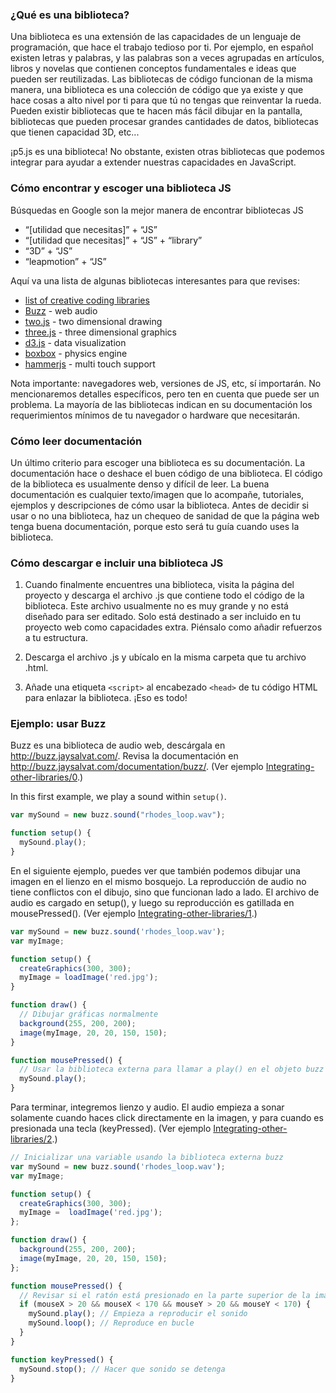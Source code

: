 ### ¿Qué es una biblioteca?

Una biblioteca es una extensión de las capacidades de un lenguaje de programación, que hace el trabajo tedioso por ti. Por ejemplo, en español existen letras y palabras, y las palabras son a veces agrupadas en artículos, libros y novelas que contienen conceptos fundamentales e ideas que pueden ser reutilizadas. Las bibliotecas de código funcionan de la misma manera, una biblioteca es una colección de código que ya existe y que hace cosas a alto nivel por ti para que tú no tengas que reinventar la rueda. Pueden existir bibliotecas que te hacen más fácil dibujar en la pantalla, bibliotecas que pueden procesar grandes cantidades de datos, bibliotecas que tienen capacidad 3D, etc...

¡p5.js es una biblioteca! No obstante, existen otras bibliotecas que podemos integrar para ayudar a extender nuestras capacidades en JavaScript.

### Cómo encontrar y escoger una biblioteca JS
Búsquedas en Google son la mejor manera de encontrar bibliotecas JS
+ “[utilidad que necesitas]” + “JS”
+ “[utilidad que necesitas]” + “JS” + “library”
+ “3D” + “JS”
+ “leapmotion” + “JS”

Aquí va una lista de algunas bibliotecas interesantes para que revises:
+ [list of creative coding libraries](http://www.wholepixel.com/libs)
+ [Buzz](http://buzz.jaysalvat.com/) - web audio
+ [two.js](http://jonobr1.github.io/two.js) - two dimensional drawing
+ [three.js](http://threejs.org) - three dimensional graphics
+ [d3.js](http://d3js.org) - data visualization
+ [boxbox](http://incompl.github.io/boxbox) - physics engine
+ [hammerjs](http://eightmedia.github.io/hammer.js/) - multi touch support

Nota importante: navegadores web, versiones de JS, etc, sí importarán. No mencionaremos detalles específicos, pero ten en cuenta que puede ser un problema. La mayoría de las bibliotecas indican en su documentación los requerimientos mínimos de tu navegador o hardware que necesitarán.

### Cómo leer documentación
Un último criterio para escoger una biblioteca es su documentación. La documentación hace o deshace el buen código de una biblioteca. El código de la biblioteca es usualmente denso y difícil de leer. La buena documentación es cualquier texto/imagen que lo acompañe, tutoriales, ejemplos y descripciones de cómo usar la biblioteca. Antes de decidir si usar o no una biblioteca, haz un chequeo de sanidad de que la página web tenga buena documentación, porque esto será tu guía cuando uses la biblioteca.

### Cómo descargar e incluir una biblioteca JS
1. Cuando finalmente encuentres una biblioteca, visita la página del proyecto y descarga el archivo .js que contiene todo el código de la biblioteca. Este archivo usualmente no es muy grande y no está diseñado para ser editado. Solo está destinado a ser incluido en tu proyecto web como capacidades extra. Piénsalo como añadir refuerzos a tu estructura.

2. Descarga el archivo .js y ubícalo en la misma carpeta que tu archivo .html.

3. Añade una etiqueta ```<script>``` al encabezado ```<head>```  de tu código HTML para enlazar la biblioteca. ¡Eso es todo!


### Ejemplo: usar Buzz

Buzz es una biblioteca de audio web, descárgala en http://buzz.jaysalvat.com/. Revisa la documentación en http://buzz.jaysalvat.com/documentation/buzz/. (Ver ejemplo [Integrating-other-libraries/0](https://github.com/processing/p5.js/tree/master/examples/tutorials/Integrating-other-libraries/0).)

In this first example, we play a sound within ```setup()```.
```javascript
var mySound = new buzz.sound("rhodes_loop.wav");

function setup() {
  mySound.play();
}
```

En el siguiente ejemplo, puedes ver que también podemos dibujar una imagen en el lienzo en el mismo bosquejo. La reproducción de audio no tiene conflictos con el dibujo, sino que funcionan lado a lado. El archivo de audio es cargado en setup(), y luego su reproducción es gatillada en mousePressed(). (Ver ejemplo [Integrating-other-libraries/1](https://github.com/processing/p5.js/tree/master/examples/tutorials/Integrating-other-libraries/1).)

```javascript
var mySound = new buzz.sound('rhodes_loop.wav');
var myImage;

function setup() {
  createGraphics(300, 300);
  myImage = loadImage('red.jpg');
}

function draw() {
  // Dibujar gráficas normalmente
  background(255, 200, 200);
  image(myImage, 20, 20, 150, 150);
}

function mousePressed() {
  // Usar la biblioteca externa para llamar a play() en el objeto buzz
  mySound.play();
}
```

Para terminar, integremos lienzo y audio. El audio empieza a sonar solamente cuando haces click directamente en la imagen, y para cuando es presionada una tecla (keyPressed). (Ver ejemplo [Integrating-other-libraries/2](https://github.com/processing/p5.js/tree/master/examples/tutorials/Integrating-other-libraries/2).)
 
```javascript
// Inicializar una variable usando la biblioteca externa buzz
var mySound = new buzz.sound('rhodes_loop.wav');
var myImage;

function setup() {
  createGraphics(300, 300);
  myImage =  loadImage('red.jpg');
};

function draw() {
  background(255, 200, 200);
  image(myImage, 20, 20, 150, 150);
};

function mousePressed() {
  // Revisar si el ratón está presionado en la parte superior de la imagen
  if (mouseX > 20 && mouseX < 170 && mouseY > 20 && mouseY < 170) {
    mySound.play(); // Empieza a reproducir el sonido
    mySound.loop(); // Reproduce en bucle
  }
}

function keyPressed() {
  mySound.stop(); // Hacer que sonido se detenga
}
```